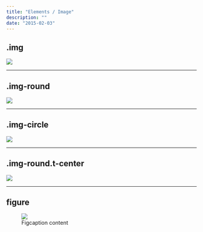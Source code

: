 ```yaml
---
title: "Elements / Image"
description: ""
date: "2015-02-03"
---
```


<div class="container">
  <h2>.img</h2>
  <img class="img" src="http://placehold.it/1280x1024">

  <hr>

  <h2>.img-round</h2>

  <img class="img-round" src="http://placehold.it/320x240">

  <hr>

  <h2>.img-circle</h2>

  <img class="img-circle" src="http://placehold.it/240x240">

  <hr>

  <h2>.img-round.t-center</h2>
  <img class="img-round t-center" src="http://placehold.it/640x480">

  <hr>

  <h2>figure</h2>

  <figure>
    <img class="img" src="http://placehold.it/320x240">
    <figcaption>Figcaption content</figcaption>
  </figure>

</div>